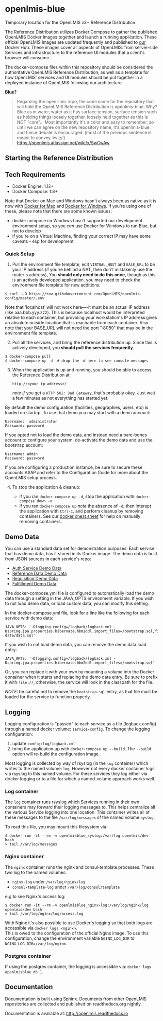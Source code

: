 # openlmis-blue
Temporary location for the OpenLMIS v3+ Reference Distribution

The Reference Distribution utilizes Docker Compose to gather the published OpenLMIS Docker Images together and
launch a running application.  These official OpenLMIS images are updated frequently and published to 
[our](https://hub.docker.com/u/openlmis/) Docker Hub. These images cover all aspects of OpenLMIS: from server-side
Services and infrastructure to the reference UI modules that a client's browser will consume.

The docker-compose files within this repository should be considered the authoritative OpenLMIS Reference Distribution,
as well as a template for how OpenLMIS' services and UI modules should be put together in a deployed instance of
OpenLMIS following our architecture.

**Blue?**
> Regarding the open-lmis repo, the code name for the repository that will hold the OpenLMIS Reference Distribution is openlmis-blue.
> Why?  Blue as in water, water as it has surface tension, surface tension such as holding things loosely together, loosely held together
> as this is NOT "core"...  Most importantly it's a color and easy to remember, so until we can agree on the new repository name, it's
> openlmis-blue and fierce debate is encouraged.  (most of the previous sentence is meant to convey levity!)
https://openlmis.atlassian.net/wiki/x/SwCwAw

## Starting the Reference Distribution

## Tech Requirements

* Docker Engine: 1.12+
* Docker Compose: 1.8+

Note that Docker on Mac and Windows hasn't always been as native as it is now with [Docker for Mac](https://www.docker.com/products/docker#/mac) 
and [Docker for Windows](https://www.docker.com/products/docker#/windows).  If you're using one of these, please note that there are some known issues:

* docker compose on Windows hasn't supported our development environment setup, so you _can_ use Docker for Windows to run Blue, but not to develop
* if you're on a Virtual Machine, finding your correct IP may have some caveats - esp for development


### Quick Setup

1. Pull the environment file template, edit `VIRTUAL_HOST` and `BASE_URL` to be your IP address (if you're behind a NAT, then don't mistakenly use the router's address),
You __should only need to do this once__, though as this is an actively developed application, you may need to check the environment file template for new additions.
  ```
  $ curl -LO https://raw.githubusercontent.com/OpenLMIS/openlmis-config/master/.env
  ```

  Note that 'localhost' will not work here—-it must be an actual IP address (like aaa.bbb.yyy.zzz). This is because localhost would be interpreted
  relative to each container, but providing your workstation's IP address gives an absolute outside location that is reachable from each container.
  Also note that your BASE_URL will not need the port ":8080" that may be in the environment file template.

2. Pull all the services, and bring the reference distribution up.  Since this is actively developed, you __should pull the services frequently__.
  ```
  $ docker-compose pull
  $ docker-compose up -d  # drop the -d here to see console messages
  ```

3. When the application is up and running, you should be able to access the Reference Distribution at:

	```
	http://<your ip-address>/
	```

	_note if_ you get a `HTTP 502: Bad Gateway`, that's probably okay.  Just wait a few minutes as not everything has started yet.
  
  By default the demo configuration (facilities, geographies, users, etc) is loaded on startup. To use that demo you may start 
  with a demo account:
  
  ```
  Username:  administrator
  Password: password
  ```
  
  If you opted not to load the demo data, and instead need a bare-bones account to configure your system, de-activate the 
  demo data and use the bootstrap account:
  
  ```
  Username: admin
  Password: password
  ```
  
  If you are configuring a production instance, be sure to secure these accounts ASAP and refer to the Configuration Guide 
  for more about the OpenLMIS setup process.

4. To stop the application & cleanup:

	* if you ran `docker-compose up -d`, stop the application with `docker-compose down -v`
	* if you ran `docker-compose up` _note_ the absence of `-d`, then interupt the application with `Ctrl-C`, and perform cleanup by removing containers.  See
	our [docker cheat sheet](https://openlmis.atlassian.net/wiki/x/PwBIAw) for help on manually removing containers.

## Demo Data
You can use a standard data set for demonstration purposes. Each service that has demo data, has
it stored in its Docker image. The demo data is built from JSON sources in each service's repo:
* [Auth Service Demo Data](https://github.com/OpenLMIS/openlmis-auth/tree/master/demo-data)
* [Reference Data Demo Data](https://github.com/OpenLMIS/openlmis-referencedata/tree/master/demo-data)
* [Requisition Demo Data](https://github.com/OpenLMIS/openlmis-requisition/tree/master/demo-data)
* [Fulfillment Demo Data](https://github.com/OpenLMIS/openlmis-fulfillment/tree/master/demo-data)

The docker-compose.yml file is configured to automatically load the demo data through a setting in
the JAVA_OPTS environment variable. If you wish to not load demo data, or load custom data, you can
modify this setting.

In the docker-compose.yml file, look for a line like the following for each service with demo data:
  ```
  JAVA_OPTS: '-Dlogging.config=/logback/logback.xml -Dspring.jpa.properties.hibernate.hbm2ddl.import_files=/bootstrap.sql,file:///demo-data/data.sql'
  ```

If you wish to not load demo data, you can remove the demo data load entry:
  ```
  JAVA_OPTS: '-Dlogging.config=/logback/logback.xml -Dspring.jpa.properties.hibernate.hbm2ddl.import_files=/bootstrap.sql'
  ```

Or, you can replace it with your own by mounting a volume into the Docker container when it starts 
and replacing the demo data entry. Be sure to prefix it with `file://`; otherwise, the service 
will look in the classpath for the file.

*NOTE:* be careful not to remove the `bootstrap.sql` entry, as that file must be loaded for the 
service to function properly.

## Logging

Logging configuration is "passed" to each service as a file (logback.config) through a named docker volume:
`service-config`.  To change the logging configuration:

1. update `config/log/logback.xml`
2. bring the application up with `docker-compose up --build`.  The `--build` option will re-build the
configuration image.

Most logging is collected by way of rsyslog (in the `log` container) which writes to the named volume: `log`.
However not every docker container logs via rsyslog to this named volume.  For these services they log either
via docker logging or to a file for which a named-volume approach works well.

### Log container

The `log` container runs rsyslog which Services running in their own containers may forward their logging
messages to.  This helps centralize all the various Service logging into one location.  This container writes
all of these messages to the file `/var/log/messages` of the named volume `syslog`.

To read this file, you may mount this filesystem via:

```shell
$ docker run -it --rm -v openlmisblue_syslog:/var/log openlmis/dev bash
> tail /var/log/messages
```

### Nginx container

The `nginx` container runs the nginx and consul-template processes.  These two log to the named volumes:

* `nginx-log` under `/var/log/nginx/log`
* `consul-template-log` under `/var/log/consul/template`

e.g to see Nginx's access log:

```shell
$ docker run -it --rm -v openlmisblue_nginx-log:/var/log/nginx/log openlmis/dev bash
> tail /var/log/nginx/log/access.log
```

With Nginx it's also possible to use Docker's logging so that both logs are accessible via `docker logs <nginx>`.  
This is owed to the configuration of the official Nginx image.  To use this configuration, change the environment
variable `NGINX_LOG_DIR` to `NGINX_LOG_DIR=/var/log/nginx`.

### Postgres container

If using the postgres container, the logging is accessible via:  `docker logs openlmisblue_db_1`.

## Documentation
Documentation is built using Sphinx. Documents from other OpenLMIS repositories are collected and published on readthedocs.org nightly.

Documentation is available at:
http://openlmis.readthedocs.io
